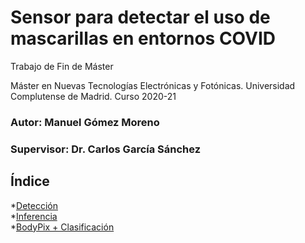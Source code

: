 # Sensor para detectar el uso de mascarillas en entornos COVID
Trabajo de Fin de Máster

Máster en Nuevas Tecnologías Electrónicas y Fotónicas. 
Universidad Complutense de Madrid. Curso 2020-21
### Autor: Manuel Gómez Moreno
### Supervisor: Dr. Carlos García Sánchez

## Índice
*[Detección](detection-models/)  
*[Inferencia](jetsonNano/)  
*[BodyPix + Clasificación](classification-models/)  